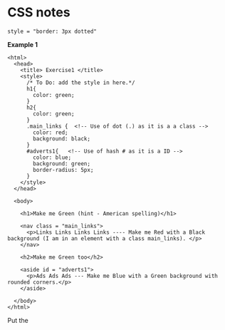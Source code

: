 # CSS notes

```
style = "border: 3px dotted"
```

**Example 1**
```
<html>
  <head>
    <title> Exercise1 </title>
    <style>
      /* To Do: add the style in here.*/
      h1{
        color: green;
      }
      h2{
        color: green;
      }
      .main_links {  <!-- Use of dot (.) as it is a a class -->
        color: red;
        background: black;
      }
      #adverts1{   <!-- Use of hash # as it is a ID -->
        color: blue;
        background: green;
        border-radius: 5px;
      }
    </style>
  </head>

  <body>

    <h1>Make me Green (hint - American spelling)</h1>

    <nav class = "main_links">
      <p>Links Links Links Links ---- Make me Red with a Black background (I am in an element with a class main_links). </p>
    </nav>

    <h2>Make me Green too</h2>

    <aside id = "adverts1">
      <p>Ads Ads Ads --- Make me Blue with a Green background with rounded corners.</p>
    </aside>

  </body>
</html>
```
Put the <style> tags within the <head tags, not the <body tag


**Classes or IDs**

Classes use a dot (.). eg  .main_links

IDs use a #     eg. #adverts1

They work in a v similar way. Which should you use, where and why?

IDs should be used for one off items
Class should be used for a bunch of elementes. If it is going to be reused.
It doesn't actually make much difference, it is just best practice. It is assumed that IDs are used for one off items and will be treated by others as such.

**Selectors**

- x,y{...}     AND        Applies to x and y

- xy{...}      WITHIN     Applies to y within x

- x > y{...}   DIRECT DECENDANTS   applies to x as parent of y (y is a direct child of x)
